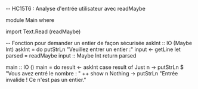 -- HC15T6 : Analyse d'entrée utilisateur avec readMaybe

module Main where

import Text.Read (readMaybe)

-- Fonction pour demander un entier de façon sécurisée
askInt :: IO (Maybe Int)
askInt = do
    putStrLn "Veuillez entrer un entier :"
    input <- getLine
    let parsed = readMaybe input :: Maybe Int
    return parsed

main :: IO ()
main = do
    result <- askInt
    case result of
        Just n  -> putStrLn $ "Vous avez entré le nombre : " ++ show n
        Nothing -> putStrLn "Entrée invalide ! Ce n'est pas un entier."

